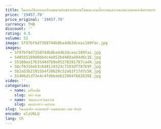 ```yaml
---
title: โมเดลเปลือกหอยเป่าลมขนาดยักษ์สำหรับงานโฆษณางานเลี้ยงงานแต่งงานเทศกาลตกแต่งนิทรรศการ
price: '19457.79'
price_original: '19457.79'
currency: THB
discount: ''
rating: 4.5
volume: 51
image: Sf97bf4d735874db8ba4db3dceac109fac.jpg
images:
  - Sf97bf4d735874db8ba4db3dceac109fac.jpg
  - S485b516986bb4c4e852bd488a494d6c1E.jpg
  - S5160ea17b35d4d7b9e85278391787cad4.jpg
  - S8cf0316eb3c648119323c7103df787b9F.jpg
  - Sb2a53b21015b4f20b20c52ab3f17d7c5K.jpg
  - S5406d1d73e4c4fdbbdeb22984fb82630E.jpg
video: ''
categories:
  - name: เครื่องมือ
    slug: เคร-องม
  - name: วัดและการวิเคราะห์
    slug: ดและการว-เคราะห
slug: โมเดลเปล-อกหอยเป-าลมขนาดย-กษ-สำหร
encode: olzU6LU
lang: th
---
```

  